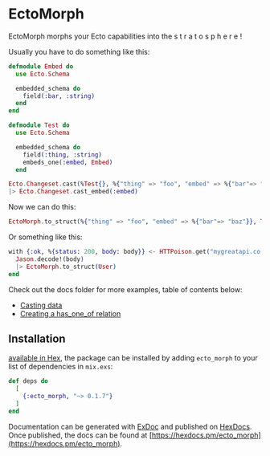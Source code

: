 # EctoMorph

EctoMorph morphs your Ecto capabilities into the s t r a t o s p h e r e !

Usually you have to do something like this:

```elixir
defmodule Embed do
  use Ecto.Schema

  embedded_schema do
    field(:bar, :string)
  end
end

defmodule Test do
  use Ecto.Schema

  embedded_schema do
    field(:thing, :string)
    embeds_one(:embed, Embed)
  end

Ecto.Changeset.cast(%Test{}, %{"thing" => "foo", "embed" => %{"bar"=> "baz"}}, [:thing])
|> Ecto.Changeset.cast_embed(:embed)
```

Now we can do this:

```elixir
EctoMorph.to_struct(%{"thing" => "foo", "embed" => %{"bar"=> "baz"}}, Test)
```

Or something like this:

```elixir
with {:ok, %{status: 200, body: body}} <- HTTPoison.get("mygreatapi.co.uk") do
  Jason.decode!(body)
  |> EctoMorph.to_struct(User)
end
```

Check out the docs folder for more examples, table of contents below:

- [Casting data](https://github.com/Adzz/ecto_morph/blob/master/docs/casting_data.md)
- [Creating a has_one_of relation](https://github.com/Adzz/ecto_morph/blob/master/docs/has_one_of.md)

## Installation

[available in Hex](https://hex.pm/docs/publish), the package can be installed
by adding `ecto_morph` to your list of dependencies in `mix.exs`:

```elixir
def deps do
  [
    {:ecto_morph, "~> 0.1.7"}
  ]
end
```

Documentation can be generated with [ExDoc](https://github.com/elixir-lang/ex_doc)
and published on [HexDocs](https://hexdocs.pm). Once published, the docs can
be found at [https://hexdocs.pm/ecto_morph](https://hexdocs.pm/ecto_morph).
